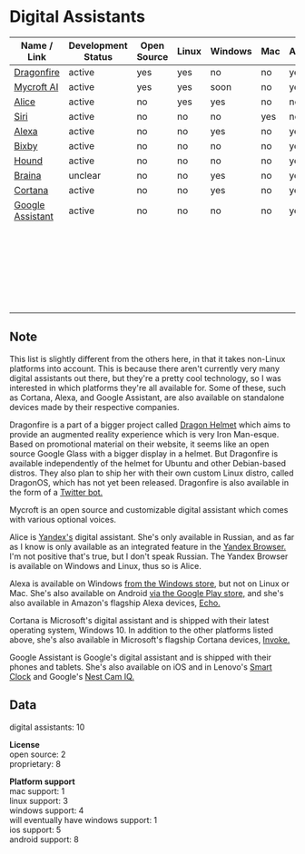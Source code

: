 # Digital Assistants
| Name / Link                                                                        | Development Status | Open Source | Linux | Windows | Mac | Android | iOS |
| ---------------------------------------------------------------------------------- | ------------------ | ----------- | ----- | ------- | --- | ------- | --- |
| [Dragonfire](http://dragon.computer/#dragonfire)                                   | active             | yes         | yes   | no      | no  | yes     | no  |
| [Mycroft AI](https://mycroft.ai/)                                                  | active             | yes         | yes   | soon    | no  | yes     | no  |
| [Alice](https://alice.yandex.ru/)                                                  | active             | no          | yes   | yes     | no  | no      | no  |
| [Siri](https://www.apple.com/siri/)                                                | active             | no          | no    | no      | yes | no      | yes |
| [Alexa](https://www.amazon.com/dp/B00P03D4D2/ref=cm_sw_em_r_mt_dp_U_wgUjDbKKF58ET) | active             | no          | no    | yes     | no  | yes     | no  |
| [Bixby](https://samsung.com/global/galaxy/apps/bixby/)                             | active             | no          | no    | no      | no  | yes     | yes |
| [Hound](https://www.soundhound.com/hound)                                          | active             | no          | no    | no      | no  | yes     | yes |
| [Braina](https://www.brainasoft.com/braina/)                                       | unclear            | no          | no    | yes     | no  | yes     | yes |
| [Cortana](https://www.microsoft.com/en-us/cortana)                                 | active             | no          | no    | yes     | no  | yes     | yes |
| [Google Assistant](https://assistant.google.com/)                                  | active             | no          | no    | no      | no  | yes     | yes |
| []()                                  |                    |             |       |         |     |         |     |
| []()                                  |                    |             |       |         |     |         |     |
| []()                                  |                    |             |       |         |     |         |     |
| []()                                  |                    |             |       |         |     |         |     |
| []()                                  |                    |             |       |         |     |         |     |
| []()                                  |                    |             |       |         |     |         |     |
| []()                                  |                    |             |       |         |     |         |     |
| []()                                  |                    |             |       |         |     |         |     |
| []()                                  |                    |             |       |         |     |         |     |
| []()                                  |                    |             |       |         |     |         |     |
| []()                                  |                    |             |       |         |     |         |     |
| []()                                  |                    |             |       |         |     |         |     |
| []()                                  |                    |             |       |         |     |         |     |
| []()                                  |                    |             |       |         |     |         |     |
| []()                                  |                    |             |       |         |     |         |     |
| []()                                  |                    |             |       |         |     |         |     |
| []()                                  |                    |             |       |         |     |         |     |
| []()                                  |                    |             |       |         |     |         |     |
| []()                                  |                    |             |       |         |     |         |     |
| []()                                  |                    |             |       |         |     |         |     |
| []()                                  |                    |             |       |         |     |         |     |
| []()                                  |                    |             |       |         |     |         |     |
| []()                                  |                    |             |       |         |     |         |     |
| []()                                  |                    |             |       |         |     |         |     |
| []()                                  |                    |             |       |         |     |         |     |
| []()                                  |                    |             |       |         |     |         |     |

## Note  
This list is slightly different from the others here, in that it takes non-Linux platforms into account. This is because there aren't currently very many digital assistants out there, but they're a pretty cool technology, so I was interested in which platforms they're all available for. Some of these, such as Cortana, Alexa, and Google Assistant, are also available on standalone devices made by their respective companies.

Dragonfire is a part of a bigger project called [Dragon Helmet](http://dragon.computer/) which aims to provide an augmented reality experience which is very Iron Man-esque. Based on promotional material on their website, it seems like an open source Google Glass with a bigger display in a helmet. But Dragonfire is available independently of the helmet for Ubuntu and other Debian-based distros. They also plan to ship her with their own custom Linux distro, called DragonOS, which has not yet been released. Dragonfire is also available in the form of a [Twitter bot.](https://twitter.com/DragonfireAI)

Mycroft is an open source and customizable digital assistant which comes with various optional voices.

Alice is [Yandex's](https://yandex.com/) digital assistant. She's only available in Russian, and as far as I know is only available as an integrated feature in the [Yandex Browser.](https://browser.yandex.com/) I'm not positive that's true, but I don't speak Russian. The Yandex Browser is available on Windows and Linux, thus so is Alice.

Alexa is available on Windows [from the Windows store](https://www.microsoft.com/en-us/p/alexa/9n12z3cctcnz), but not on Linux or Mac. She's also available on Android [via the Google Play store,](https://play.google.com/store/apps/details?id=com.amazon.dee.app&hl=en_US) and she's also available in Amazon's flagship Alexa devices, [Echo.](https://www.amazon.com/dp/B07456BG8N)

Cortana is Microsoft's digital assistant and is shipped with their latest operating system, Windows 10. In addition to the other platforms listed above, she's also available in Microsoft's flagship Cortana devices, [Invoke.](https://www.microsoft.com/en-us/p/harman-kardon-invoke-with-cortana-by-microsoft/8rl7xlnwn95v)

Google Assistant is Google's digital assistant and is shipped with their phones and tablets. She's also available on iOS and in Lenovo's [Smart Clock](https://www.lenovo.com/us/en/smart-clock) and Google's [Nest Cam IQ.](https://store.google.com/us/product/nest_cam_iq?hl=en-US&GoogleNest&gclid=EAIaIQobChMIy6Lz3afa3gIViKDsCh1bjQPEEAAYASAAEgJhTvD_BwE&gclsrc=aw.ds)

## Data  
digital assistants: 10

**License**  
open source: 2  
proprietary: 8

**Platform support**  
mac support: 1  
linux support: 3  
windows support: 4  
will eventually have windows support: 1  
ios support: 5  
android support: 8
